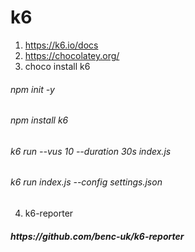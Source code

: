 # k6
1. https://k6.io/docs
2. https://chocolatey.org/
3. choco install k6

<h6>npm init -y</h6>
<h6>npm install k6</h6>

<h6>k6 run --vus 10 --duration 30s index.js</h6>
<h6>k6 run index.js --config settings.json</h6>

4. k6-reporter
<h5>https://github.com/benc-uk/k6-reporter</h5>